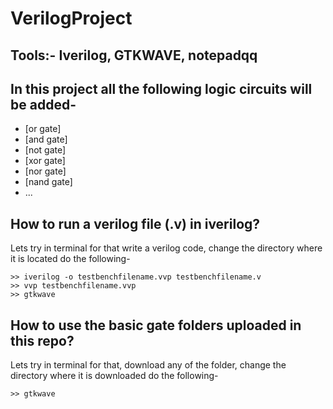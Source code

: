 # VerilogProject
## Tools:- Iverilog, GTKWAVE, notepadqq
## In this project all the following logic circuits will be added-
- [or gate] 
- [and gate]
- [not gate]
- [xor gate]
- [nor gate]
- [nand gate]
- ...
## How to run a verilog file (.v) in iverilog?
Lets try in terminal for that write a verilog code, change the directory where it is located do the following-
```
>> iverilog -o testbenchfilename.vvp testbenchfilename.v
>> vvp testbenchfilename.vvp 
>> gtkwave

```
## How to use the basic gate folders uploaded in this repo?
Lets try in terminal for that, download any of the folder, change the directory where it is downloaded do the following-
```
>> gtkwave
```
